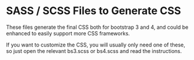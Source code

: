 # SASS / SCSS Files to Generate CSS

These files generate the final CSS both for bootstrap 3 and 4,
and could be enhanced to easily support more CSS frameworks.

If you want to customize the CSS, you will usually only need one of these,
so just open the relevant bs3.scss or bs4.scss and read the instructions. 